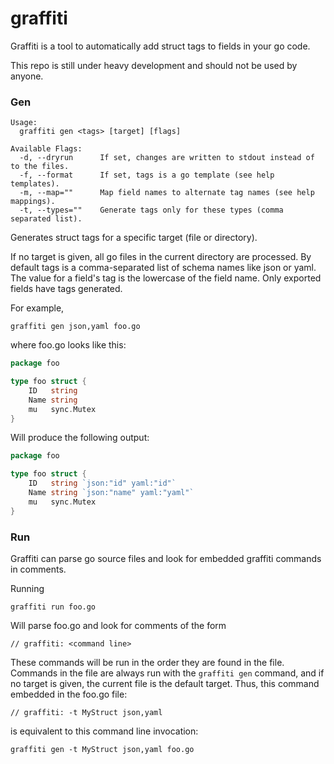 graffiti
========

Graffiti is a tool to automatically add struct tags to fields in your go code.

This repo is still under heavy development and should not be used by anyone.

### Gen

```
Usage: 
  graffiti gen <tags> [target] [flags]

Available Flags:
  -d, --dryrun		If set, changes are written to stdout instead of to the files.
  -f, --format		If set, tags is a go template (see help templates).
  -m, --map=""		Map field names to alternate tag names (see help mappings).
  -t, --types=""	Generate tags only for these types (comma separated list).
```

Generates struct tags for a specific target (file or directory).

If no target is given, all go files in the current directory are processed. By
default tags is a comma-separated list of schema names like json or yaml. The
value for a field's tag is the lowercase of the field name. Only exported fields
have tags generated. 

For example, 

`graffiti gen json,yaml foo.go`

where foo.go looks like this:

```go
package foo

type foo struct {
	ID   string
	Name string
	mu   sync.Mutex
}
```

Will produce the following output:

```go
package foo

type foo struct {
	ID   string `json:"id" yaml:"id"`
	Name string `json:"name" yaml:"yaml"`
	mu   sync.Mutex
}
```

### Run

Graffiti can parse go source files and look for embedded graffiti commands in comments.  

Running 

	graffiti run foo.go

Will parse foo.go and look for comments of the form 

	// graffiti: <command line>

These commands will be run in the order they are found in the file.  Commands in the file are always run with the `graffiti gen` command, and if no target is given, the current file is the default target. Thus, this command embedded in the foo.go file:

	// graffiti: -t MyStruct json,yaml

is equivalent to this command line invocation:

	graffiti gen -t MyStruct json,yaml foo.go

